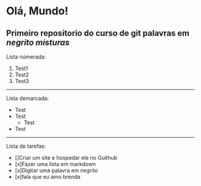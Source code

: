 # Olá, Mundo!
 Primeiro repositorio do curso de git
 palavras em *negrito*
 _*misturas*_ 
 ---
Lista númerada:
 1. Test1
 2. Test2
 5. Test3
 ---
Lista demarcada:
 * Test
 * Test
    * Test
* Test
***
Lista de tarefas:
- []Criar um site e hospedar ele no Guithub
- [x]Fazer uma lista em markdown
- [x]Digitar uma palavra em negrito
- [x]fala que eu amo brenda
